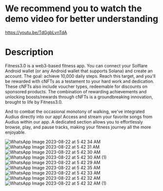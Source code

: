 # We recommend you to watch the demo video for better understanding
https://youtu.be/TdGgbLvnTdA 

# Description
Fitness3.0 is a web3-based fitness app. You can connect your Solflare Android wallet (or any Android wallet that supports Solana) and create an account. The goal: achieve 10,000 daily steps. Reach this target, and you'll be rewarded with cNFTs as a testament to your hard work and dedication. These cNFTs also include voucher types, redeemable for discounts on sponsored products. The combination of rewarding achievements and unlocking boosts/rewards through cNFTs is a groundbreaking innovation, brought to life by Fitness3.0.

And to combat the occasional monotony of walking, we've integrated Audius directly into our app! Access and stream your favorite songs from Audius within our app. A dedicated section allows you to effortlessly browse, play, and pause tracks, making your fitness journey all the more enjoyable.

![WhatsApp Image 2023-08-22 at 5 42 34 AM](https://github.com/raehat/fitness3/assets/77321971/5e9802b1-d648-416f-81f2-c729213317bc)
![WhatsApp Image 2023-08-22 at 5 42 31 AM](https://github.com/raehat/fitness3/assets/77321971/447b3734-5ea7-4c91-8cc4-cfbe039753fb)
![WhatsApp Image 2023-08-22 at 5 42 30 AM](https://github.com/raehat/fitness3/assets/77321971/501d17df-6002-44d9-9022-661f79ba9fc6)
![WhatsApp Image 2023-08-22 at 5 42 30 AM (1)](https://github.com/raehat/fitness3/assets/77321971/8ed313e4-9821-4b22-9982-ae7fe55bc8e9)
![WhatsApp Image 2023-08-22 at 5 42 29 AM](https://github.com/raehat/fitness3/assets/77321971/d2d78c6e-b821-42c4-8ef9-2317fa65409e)
![WhatsApp Image 2023-08-22 at 5 42 35 AM](https://github.com/raehat/fitness3/assets/77321971/263da55b-8fcd-4f9c-aa2b-a56af29e74e3)
![WhatsApp Image 2023-08-22 at 5 42 33 AM](https://github.com/raehat/fitness3/assets/77321971/92ac349e-10c9-4e84-9699-97fb785d52a5)
![WhatsApp Image 2023-08-22 at 5 42 32 AM](https://github.com/raehat/fitness3/assets/77321971/5a3dd13d-6f17-4f43-92f4-c6e91faf25ea)
![WhatsApp Image 2023-08-22 at 5 42 32 AM (1)](https://github.com/raehat/fitness3/assets/77321971/5546020e-704e-4f18-ba14-865bf4779445)

